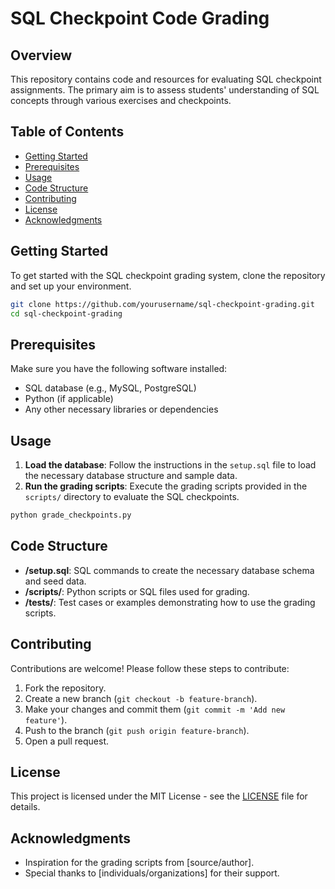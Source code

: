 # SQL Checkpoint Code Grading

## Overview
This repository contains code and resources for evaluating SQL checkpoint assignments. The primary aim is to assess students' understanding of SQL concepts through various exercises and checkpoints.

## Table of Contents
- [Getting Started](#getting-started)
- [Prerequisites](#prerequisites)
- [Usage](#usage)
- [Code Structure](#code-structure)
- [Contributing](#contributing)
- [License](#license)
- [Acknowledgments](#acknowledgments)

## Getting Started
To get started with the SQL checkpoint grading system, clone the repository and set up your environment. 

```bash
git clone https://github.com/yourusername/sql-checkpoint-grading.git
cd sql-checkpoint-grading
```

## Prerequisites
Make sure you have the following software installed:
- SQL database (e.g., MySQL, PostgreSQL)
- Python (if applicable)
- Any other necessary libraries or dependencies

## Usage
1. **Load the database**: Follow the instructions in the `setup.sql` file to load the necessary database structure and sample data.
2. **Run the grading scripts**: Execute the grading scripts provided in the `scripts/` directory to evaluate the SQL checkpoints.

```bash
python grade_checkpoints.py
```

## Code Structure
- **/setup.sql**: SQL commands to create the necessary database schema and seed data.
- **/scripts/**: Python scripts or SQL files used for grading.
- **/tests/**: Test cases or examples demonstrating how to use the grading scripts.

## Contributing
Contributions are welcome! Please follow these steps to contribute:
1. Fork the repository.
2. Create a new branch (`git checkout -b feature-branch`).
3. Make your changes and commit them (`git commit -m 'Add new feature'`).
4. Push to the branch (`git push origin feature-branch`).
5. Open a pull request.

## License
This project is licensed under the MIT License - see the [LICENSE](LICENSE) file for details.

## Acknowledgments
- Inspiration for the grading scripts from [source/author].
- Special thanks to [individuals/organizations] for their support.

